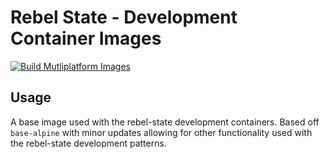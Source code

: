 # Rebel State - Development Container Images

[![Build Mutliplatform Images](https://github.com/rebel-satte/devcontainer-images/actions/workflows/image.yml/badge.svg?branch=master)](https://github.com/rebel-state/devcontainer-images/actions/workflows/image.yml)

## Usage
A base image used with the rebel-state development containers. Based off `base-alpine` with minor updates allowing for other functionality used with the rebel-state development patterns. 

